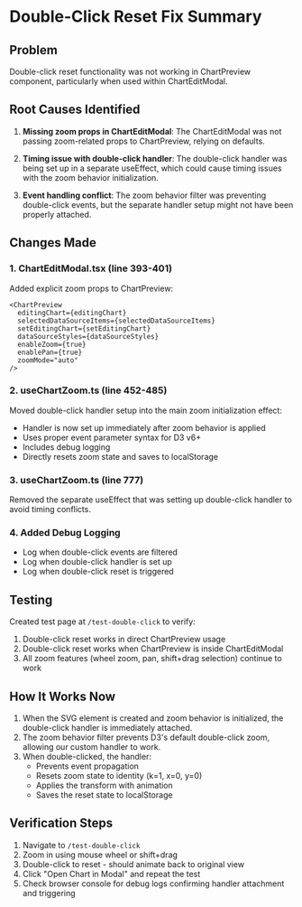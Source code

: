 # Double-Click Reset Fix Summary

## Problem
Double-click reset functionality was not working in ChartPreview component, particularly when used within ChartEditModal.

## Root Causes Identified

1. **Missing zoom props in ChartEditModal**: The ChartEditModal was not passing zoom-related props to ChartPreview, relying on defaults.

2. **Timing issue with double-click handler**: The double-click handler was being set up in a separate useEffect, which could cause timing issues with the zoom behavior initialization.

3. **Event handling conflict**: The zoom behavior filter was preventing double-click events, but the separate handler setup might not have been properly attached.

## Changes Made

### 1. ChartEditModal.tsx (line 393-401)
Added explicit zoom props to ChartPreview:
```tsx
<ChartPreview
  editingChart={editingChart}
  selectedDataSourceItems={selectedDataSourceItems}
  setEditingChart={setEditingChart}
  dataSourceStyles={dataSourceStyles}
  enableZoom={true}
  enablePan={true}
  zoomMode="auto"
/>
```

### 2. useChartZoom.ts (line 452-485)
Moved double-click handler setup into the main zoom initialization effect:
- Handler is now set up immediately after zoom behavior is applied
- Uses proper event parameter syntax for D3 v6+
- Includes debug logging
- Directly resets zoom state and saves to localStorage

### 3. useChartZoom.ts (line 777)
Removed the separate useEffect that was setting up double-click handler to avoid timing conflicts.

### 4. Added Debug Logging
- Log when double-click events are filtered
- Log when double-click handler is set up
- Log when double-click reset is triggered

## Testing

Created test page at `/test-double-click` to verify:
1. Double-click reset works in direct ChartPreview usage
2. Double-click reset works when ChartPreview is inside ChartEditModal
3. All zoom features (wheel zoom, pan, shift+drag selection) continue to work

## How It Works Now

1. When the SVG element is created and zoom behavior is initialized, the double-click handler is immediately attached.
2. The zoom behavior filter prevents D3's default double-click zoom, allowing our custom handler to work.
3. When double-clicked, the handler:
   - Prevents event propagation
   - Resets zoom state to identity (k=1, x=0, y=0)
   - Applies the transform with animation
   - Saves the reset state to localStorage

## Verification Steps

1. Navigate to `/test-double-click`
2. Zoom in using mouse wheel or shift+drag
3. Double-click to reset - should animate back to original view
4. Click "Open Chart in Modal" and repeat the test
5. Check browser console for debug logs confirming handler attachment and triggering
